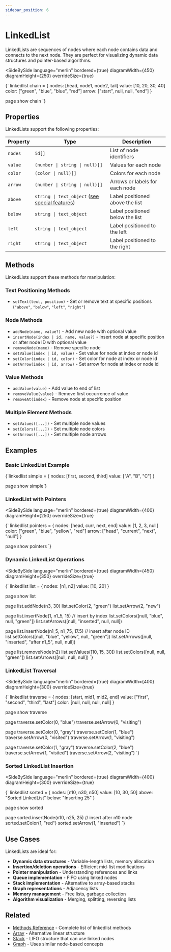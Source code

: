 ```yaml
---
sidebar_position: 6
---
```


# LinkedList

LinkedLists are sequences of nodes where each node contains data and connects to the next node. They are perfect for visualizing dynamic data structures and pointer-based algorithms.

<SideBySide 
  language="merlin"
  bordered={true}
  diagramWidth={450}
  diagramHeight={250}
  overrideSize={true}
>
{`
linkedlist chain = {
    nodes: [head, node1, node2, tail]
    value: [10, 20, 30, 40]
    color: ["green", "blue", "blue", "red"]
    arrow: ["start", null, null, "end"]
}

page
show chain
`}
</SideBySide>

## Properties

LinkedLists support the following properties:

| Property | Type | Description |
|----------|------|-------------|
| `nodes` | `id[]` | List of node identifiers |
| `value` | `(number \| string \| null)[]` | Values for each node |
| `color` | `(color \| null)[]` | Colors for each node |
| `arrow` | `(number \| string \| null)[]` | Arrows or labels for each node |
| `above` | `string \| text_object` ([see special features](./text#special-features))  | Label positioned above the list |
| `below` | `string \| text_object` | Label positioned below the list |
| `left` | `string \| text_object` | Label positioned to the left |
| `right` | `string \| text_object` | Label positioned to the right |

## Methods

LinkedLists support these methods for manipulation:

### Text Positioning Methods
- `setText(text, position)` - Set or remove text at specific positions (`"above"`, `"below"`, `"left"`, `"right"`)

### Node Methods
- `addNode(name, value?)` - Add new node with optional value
- `insertNode(index | id, name, value?)` - Insert node at specific position or after node ID with optional value
- `removeNode(name)` - Remove specific node
- `setValue(index | id, value)` - Set value for node at index or node id
- `setColor(index | id, color)` - Set color for node at index or node id
- `setArrow(index | id, arrow)` - Set arrow for node at index or node id

### Value Methods
- `addValue(value)` - Add value to end of list
- `removeValue(value)` - Remove first occurrence of value
- `removeAt(index)` - Remove node at specific position

### Multiple Element Methods
- `setValues([...])` - Set multiple node values
- `setColors([...])` - Set multiple node colors
- `setArrows([...])` - Set multiple node arrows

## Examples

### Basic LinkedList Example

<MermaidLiteViewer>
{`linkedlist simple = {
    nodes: [first, second, third]
    value: ["A", "B", "C"]
}

page
show simple`}
</MermaidLiteViewer>

### LinkedList with Pointers

<SideBySide 
  language="merlin"
  bordered={true}
  diagramWidth={400}
  diagramHeight={250}
  overrideSize={true}
>
{`
linkedlist pointers = {
    nodes: [head, curr, next, end]
    value: [1, 2, 3, null]
    color: ["green", "blue", "yellow", "red"]
    arrow: ["head", "current", "next", "null"]
}

page
show pointers
`}
</SideBySide>

### Dynamic LinkedList Operations

<SideBySide 
  language="merlin"
  bordered={true}
  diagramWidth={450}
  diagramHeight={350}
  overrideSize={true}
>
{`
linkedlist list = {
    nodes: [n1, n2]
    value: [10, 20]
}

page
show list

page
list.addNode(n3, 30)
list.setColor(2, "green")
list.setArrow(2, "new")

page
list.insertNode(1, n1_5, 15)  // insert by index
list.setColors([null, "blue", null, "green"])
list.setArrows([null, "inserted", null, null])

page
list.insertNode(n1_5, n1_75, 17.5)  // insert after node ID
list.setColors([null, "blue", "yellow", null, "green"])
list.setArrows([null, "inserted", "after n1_5", null, null])

page
list.removeNode(n2)
list.setValues([10, 15, 30])
list.setColors([null, null, "green"])
list.setArrows([null, null, null])
`}
</SideBySide>

### LinkedList Traversal

<SideBySide 
  language="merlin"
  bordered={true}
  diagramWidth={400}
  diagramHeight={300}
  overrideSize={true}
>
{`
linkedlist traverse = {
    nodes: [start, mid1, mid2, end]
    value: ["first", "second", "third", "last"]
    color: [null, null, null, null]
}

page
show traverse

page
traverse.setColor(0, "blue")
traverse.setArrow(0, "visiting")

page
traverse.setColor(0, "gray")
traverse.setColor(1, "blue")
traverse.setArrow(0, "visited")
traverse.setArrow(1, "visiting")

page
traverse.setColor(1, "gray")
traverse.setColor(2, "blue")
traverse.setArrow(1, "visited")
traverse.setArrow(2, "visiting")
`}
</SideBySide>

### Sorted LinkedList Insertion

<SideBySide 
  language="merlin"
  bordered={true}
  diagramWidth={400}
  diagramHeight={300}
  overrideSize={true}
>
{`
linkedlist sorted = {
    nodes: [n10, n30, n50]
    value: [10, 30, 50]
    above: "Sorted LinkedList"
    below: "Inserting 25"
}

page
show sorted

page
sorted.insertNode(n10, n25, 25)  // insert after n10 node
sorted.setColor(1, "red")
sorted.setArrow(1, "inserted")
`}
</SideBySide>

## Use Cases

LinkedLists are ideal for:
- **Dynamic data structures** - Variable-length lists, memory allocation
- **Insertion/deletion operations** - Efficient mid-list modifications
- **Pointer manipulation** - Understanding references and links
- **Queue implementation** - FIFO using linked nodes
- **Stack implementation** - Alternative to array-based stacks
- **Graph representations** - Adjacency lists
- **Memory management** - Free lists, garbage collection
- **Algorithm visualization** - Merging, splitting, reversing lists

## Related

- [Methods Reference](../methods.md) - Complete list of linkedlist methods
- [Array](./array.md) - Alternative linear structure
- [Stack](./stack.md) - LIFO structure that can use linked nodes
- [Graph](./graph.md) - Uses similar node-based concepts
